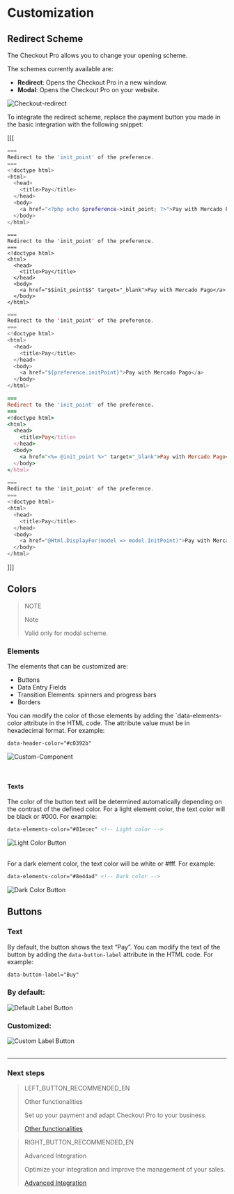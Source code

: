 # Customization


## Redirect Scheme

The Checkout Pro allows you to change your opening scheme.

The schemes currently available are:

* **Redirect**: Opens the Checkout Pro in a new window.
* **Modal**: Opens the Checkout Pro on your website.

![Checkout-redirect](/images/web-payment-checkout/checkout-redirect.png)

To integrate the redirect scheme, replace the payment button you made in the basic integration with the following snippet:

[[[
```php
===
Redirect to the 'init_point' of the preference.
===
<!doctype html>
<html>
  <head>
    <title>Pay</title>
  </head>
  <body>
    <a href="<?php echo $preference->init_point; ?>">Pay with Mercado Pago</a>
  </body>
</html>
```
```node
===
Redirect to the 'init_point' of the preference.
===
<!doctype html>
<html>
  <head>
    <title>Pay</title>
  </head>
  <body>
    <a href="$$init_point$$" target="_blank">Pay with Mercado Pago</a>
  </body>
</html>
```
```java
===
Redirect to the 'init_point' of the preference.
===
<!doctype html>
<html>
  <head>
    <title>Pay</title>
  </head>
  <body>
    <a href="${preference.initPoint}">Pay with Mercado Pago</a>
  </body>
</html>
```
```ruby
===
Redirect to the 'init_point' of the preference.
===
<!doctype html>
<html>
  <head>
    <title>Pay</title>
  </head>
  <body>
    <a href="<%= @init_point %>" target="_blank">Pay with Mercado Pago</a>
  </body>
</html>
```
```csharp
===
Redirect to the 'init_point' of the preference.
===
<!doctype html>
<html>
  <head>
    <title>Pay</title>
  </head>
  <body>
    <a href="@Html.DisplayFor(model => model.InitPoint)">Pay with Mercado Pago</a>
  </body>
</html>
```
]]]


## Colors

> NOTE
>
> Note
>
> Valid only for modal scheme.

### Elements

The elements that can be customized are:

* Buttons
* Data Entry Fields
* Transition Elements: spinners and progress bars
* Borders

You can modify the color of those elements by adding the `data-elements-color attribute in the HTML code.
The attribute value must be in hexadecimal format. For example:


```html
data-header-color="#c0392b"
```
![Custom-Component](/images/web-payment-checkout/custom_components-br.gif)
</p><br/>

#### Texts

The color of the button text will be determined automatically depending on the contrast of the defined color.
For a light element color, the text color will be black or #000. For example:


```html
data-elements-color="#81ecec" <!-- Light color -->
```

![Light Color Button](/images/web-payment-checkout/light_color_button.png)

<br/>For a dark element color, the text color will be white or #fff. For example:

```html
data-elements-color="#8e44ad" <!-- Dark color -->
```

![Dark Color Button](/images/web-payment-checkout/dark_color_button.png)

## Buttons

### Text

By default, the button shows the text “Pay”. You can modify the text of the button by adding the `data-button-label` attribute in the HTML code. For example:

```html
data-button-label="Buy"
```

### By default:

![Default Label Button](/images/web-payment-checkout/default_label_button.png)<br/>

### Customized:

![Custom Label Button](/images/web-payment-checkout/custom_label_button.png)<br/><br/>

---

### Next steps


> LEFT_BUTTON_RECOMMENDED_EN
>
> Other functionalities
>
> Set up your payment and adapt Checkout Pro to your business.
>
> [Other functionalities](https://www.mercadopago[FAKER][URL][DOMAIN]/developers/en/guides/online-payments/checkout-pro/configurations)

> RIGHT_BUTTON_RECOMMENDED_EN
>
> Advanced Integration
>
> Optimize your integration and improve the management of your sales.
>
> [Advanced Integration](https://www.mercadopago[FAKER][URL][DOMAIN]/developers/en/guides/online-payments/checkout-pro/advanced-integration)
